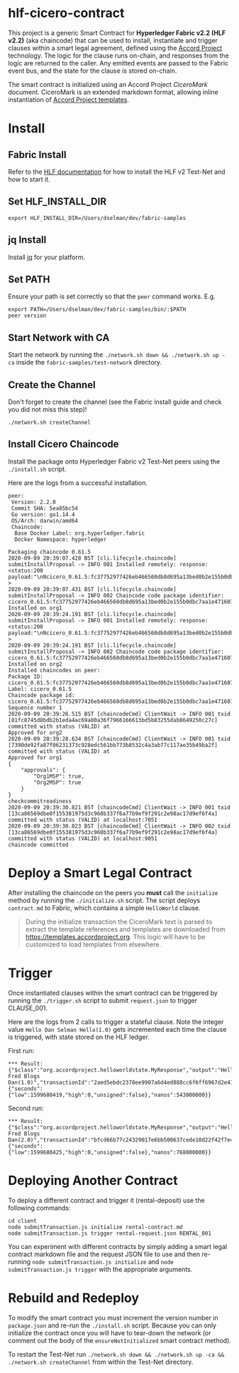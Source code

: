 # hlf-cicero-contract

This project is a generic Smart Contract for **Hyperledger Fabric v2.2 (HLF v2.2)** (aka chaincode) that can be used to install, instantiate and trigger clauses within a smart legal agreement, defined using the [Accord Project](https://accordproject.org) technology. The logic for the clause runs on-chain, and responses from the logic are returned to the caller. Any emitted events are passed to the Fabric event bus, and the state for the clause is stored on-chain.

The smart contract is initialized using an Accord Project *CiceroMark* document. CiceroMark is an extended markdown format, allowing inline instantiation of [Accord Project templates](https://docs.accordproject.org/docs/accordproject.html).

# Install

## Fabric Install
Refer to the [HLF documentation](https://hyperledger-fabric.readthedocs.io/en/release-2.2/install.html) for how to install the HLF v2 Test-Net and how to start it.

## Set HLF_INSTALL_DIR

```
export HLF_INSTALL_DIR=/Users/dselman/dev/fabric-samples
```

## jq Install
Install [jq](https://stedolan.github.io/jq/) for your platform.

## Set PATH

Ensure your path is set correctly so that the `peer` command works. E.g.

```
export PATH=/Users/dselman/dev/fabric-samples/bin/:$PATH
peer version
```

## Start Network **with CA**

Start the network by running the `./network.sh down && ./network.sh up -ca` inside the `fabric-samples/test-network` directory.

## Create the Channel

Don't forget to create the channel (see the Fabric install guide and check you did not miss this step)!

```
./network.sh createChannel
```

## Install Cicero Chaincode

Install the package onto Hyperledger Fabric v2 Test-Net peers using the `./install.sh` script.

Here are the logs from a successful installation.

```
peer:
 Version: 2.2.0
 Commit SHA: 5ea85bc54
 Go version: go1.14.4
 OS/Arch: darwin/amd64
 Chaincode:
  Base Docker Label: org.hyperledger.fabric
  Docker Namespace: hyperledger

Packaging chaincode 0.61.5
2020-09-09 20:39:07.428 BST [cli.lifecycle.chaincode] submitInstallProposal -> INFO 001 Installed remotely: response:<status:200 payload:"\nNcicero_0.61.5:fc37752977426eb466560db8d695a13bed0b2e155b0dbc7aa1e471607dc12abc\022\rcicero_0.61.5" > 
2020-09-09 20:39:07.431 BST [cli.lifecycle.chaincode] submitInstallProposal -> INFO 002 Chaincode code package identifier: cicero_0.61.5:fc37752977426eb466560db8d695a13bed0b2e155b0dbc7aa1e471607dc12abc
Installed on org1
2020-09-09 20:39:24.191 BST [cli.lifecycle.chaincode] submitInstallProposal -> INFO 001 Installed remotely: response:<status:200 payload:"\nNcicero_0.61.5:fc37752977426eb466560db8d695a13bed0b2e155b0dbc7aa1e471607dc12abc\022\rcicero_0.61.5" > 
2020-09-09 20:39:24.191 BST [cli.lifecycle.chaincode] submitInstallProposal -> INFO 002 Chaincode code package identifier: cicero_0.61.5:fc37752977426eb466560db8d695a13bed0b2e155b0dbc7aa1e471607dc12abc
Installed on org2
Installed chaincodes on peer:
Package ID: cicero_0.61.5:fc37752977426eb466560db8d695a13bed0b2e155b0dbc7aa1e471607dc12abc, Label: cicero_0.61.5
Chaincode package id:  cicero_0.61.5:fc37752977426eb466560db8d695a13bed0b2e155b0dbc7aa1e471607dc12abc
Sequence number 1
2020-09-09 20:39:26.515 BST [chaincodeCmd] ClientWait -> INFO 001 txid [81fc8745d8bdb2b1eda4ac69a80a36f7966166613bd5b83255dab8649250c27c] committed with status (VALID) at 
Approved for org2
2020-09-09 20:39:28.634 BST [chaincodeCmd] ClientWait -> INFO 001 txid [7390de92fa87f06231373c928edc561bb773b8532c4a3ab77c117ae35b49ba2f] committed with status (VALID) at 
Approved for org1
{
	"approvals": {
		"Org1MSP": true,
		"Org2MSP": true
	}
}
checkcommitreadiness
2020-09-09 20:39:30.821 BST [chaincodeCmd] ClientWait -> INFO 001 txid [13ca86569dbe0f155381975d3c960b337f6a77b9ef9f291c2e98ac17d9ef6f4a] committed with status (VALID) at localhost:7051
2020-09-09 20:39:30.823 BST [chaincodeCmd] ClientWait -> INFO 002 txid [13ca86569dbe0f155381975d3c960b337f6a77b9ef9f291c2e98ac17d9ef6f4a] committed with status (VALID) at localhost:9051
chaincode committed
```

# Deploy a Smart Legal Contract

After installing the chaincode on the peers you **must** call the `initialize` method by running the `./initialize.sh` script.
The script deploys `contract.md` to Fabric, which contains a simple `HelloWorld` clause.

> During the initialize transaction the CiceroMark text is parsed to extract the template references and templates are downloaded from https://templates.accordproject.org. This logic will have to be customized to load templates from elsewhere.

# Trigger

Once instantiated clauses within the smart contract can be triggered by running the `./trigger.sh` script to submit `request.json` to trigger CLAUSE_001.

Here are the logs from 2 calls to trigger a stateful clause. Note the integer value `Hello Dan Selman Hello(1.0)` gets incremented each time the clause is triggered, with state stored on the HLF ledger.

First run:

```
*** Result: {"$class":"org.accordproject.helloworldstate.MyResponse","output":"Hello Fred Blogs Dan(1.0)","transactionId":"2aed5ebdc2378ee9907a6d4ed888cc6f6ff6967d2e41c630a5ead32681bbdcf7","timestamp":{"seconds":{"low":1599680419,"high":0,"unsigned":false},"nanos":543000000}}
```

Second run:

```
*** Result: {"$class":"org.accordproject.helloworldstate.MyResponse","output":"Hello Fred Blogs Dan(2.0)","transactionId":"bfcd66b77c24329017e6bb500637cede10d22f42f7e4942809261caf813b0def","timestamp":{"seconds":{"low":1599680425,"high":0,"unsigned":false},"nanos":768000000}}
```

# Deploying Another Contract

To deploy a different contract and trigger it (rental-deposit) use the following commands:

```
cd client
node submitTransaction.js initialize rental-contract.md
node submitTransaction.js trigger rental-request.json RENTAL_001
```

You can experiment with different contracts by simply adding a smart legal contract markdown file and the request JSON file to use and then re-running `node submitTransaction.js initialize` and `node submitTransaction.js trigger` with the appropriate arguments.

# Rebuild and Redeploy

To modify the smart contract you must increment the version number in `package.json` and re-run the `./install.sh` script. Because you can only initialize the contract once you will have to tear-down the network (or comment out the body of the `ensureNotInitialized` smart contract method).

To restart the Test-Net run `./network.sh down && ./network.sh up -ca && ./network.sh createChannel` from within the Test-Net directory.